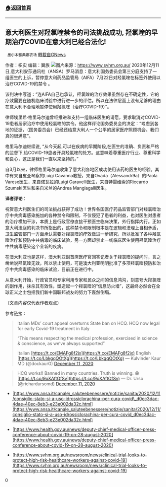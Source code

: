 ###  [:house:返回首頁](https://github.com/ourhimalayas/txt)
---

## 意大利医生对羟氯喹禁令的司法挑战成功, 羟氯喹的早期治疗COVID在意大利已经合法化!
` 墨尔本雅典娜农场` [轉載自GNews](https://gnews.org/zh-hans/646598/)

作者：枳实
编辑：翼族
![]()![](https://gnews-media-offload.s3.amazonaws.com/wp-content/uploads/2020/12/13225227/Picture33.png)图片来源：https://www.svhm.org.au/
2020年12月11日,意大利安莎通讯社（ANSA）罗马消息：意大利国务委员会第三分庭支持了一组医生的上诉，暂停意大利药品监管局（AIFA）7月22日对羟氯喹在标签外使用以治疗COVID-19的禁令 。

该判决中写道：“连AIFA自己也承认，羟氯喹的治疗效果虽然存在不确定性，它的疗效需要在随机临床试验中进行进一步的评估。所以在法律层面上没有足够的理由在意大利不合理地暂停使用羟氯喹（治疗COVID-19）”。

律师埃里希·格里马尔迪曾经推进和支持一组临床医生的请愿，要求取消对COVID-19患者居家治疗中使用羟氯喹的禁令。他这样评论国务委员会的决定：“考虑到各地的证据，（国务委员会）已经还给意大利人一个公平的居家医疗照顾机会。我们真的很满意”。

格里马尔迪继续说, “从今天起,可以在疾病的早期阶段,在医生的准确、负责和严格的监督下,给COVID-19患者开具羟氯喹的处方。这意味着尊重医疗行业、尊重科学和良心，这正是我们一直以来坚持的。”

自3月以来，律师格里马尔迪收集了意大利各地区成功使用该药的医生的经验。其中有来自皮亚琴察的Luigi Cavanna教授，来自Ovada（Alessandr9a）的Paola Varese医生，来自诺瓦拉的Luigi Garavelli医生，来自特雷维索的Riccardo Szumski医生和来自米兰的Andrea Mangiagalli医生。

**译者评论：**

祝贺意大利医生们的司法挑战获得了成功！世界各国医疗药品监管部门对羟氯喹治疗中共病毒感染施加的各种禁令和限制，不仅侵犯了患者的利益，也对医生对患者的治疗横加干涉，本质上是行政官僚直接干预医生临床决策，外行指挥内行。正如意大利法庭的判决书所指出的，这种禁令和限制根本是在逻辑和法理上自相矛盾，卫生监管部门一方面承认需要对羟氯喹的疗效做进一步研究，所以批准了各种羟氯喹治疗和预防中共病毒的临床试验，另一方面却禁止一线临床医生使用羟氯喹治疗中共病毒感染这个全新的疾病。

在澳大利亚也是这样，澳大利亚副首席医疗官回答记者关于羟氯喹的提问时，言之凿凿说羟氯喹无效，所以禁止使用，可是澳大利亚明明批准了多项羟氯喹预防和治疗中共病毒感染的临床试验，目前正在进行中。

从意大利开始，行政官员和专家利用专家和民众之间的信息鸿沟，刻意夸大羟氯喹的副作用，抹杀其有效性，塑造起一个羟氯喹的“信息防火墙”，这最终必然会在全球正义之士包括我们新中国联邦战友的努力下轰然倒塌。

（文章内容仅代表作者观点）

参考链接：



> Italian MDs’ court appeal overturns State ban on HCQ. HCQ now legal for early Covid-19 treatment in Italy
> 
> “This means respecting the medical profession, exercised in science & conscience, as we’ve always supported”
> 
> Italian [https://t.co/EMAFg8f2jx](https://t.co/EMAFg8f2jx)
> English [https://t.co/LbkgqQOtXg](https://t.co/LbkgqQOtXg)
> — Kulvinder Kaur MD (@dockaurG) [December 11, 2020](https://twitter.com/dockaurG/status/1337384223250976768?ref_src=twsrc%5Etfw)





> HCQ works!! Banned in many countries. Truth is winning. 😀 [https://t.co/9oXAftOfSv](https://t.co/9oXAftOfSv)
> — Dr. Urso (@richardursomd) [December 11, 2020](https://twitter.com/richardursomd/status/1337401798722633730?ref_src=twsrc%5Etfw)



- [https://www.ansa.it/canale\_saluteebenessere/notizie/sanita/2020/12/11/consiglio-stato-si-a-uso-idrossiclorachina-per-cura-covid\_d0ec3dac-4dae-40ec-8eb3-e23e002da32c.html](https://www.ansa.it/canale_saluteebenessere/notizie/sanita/2020/12/11/consiglio-stato-si-a-uso-idrossiclorachina-per-cura-covid_d0ec3dac-4dae-40ec-8eb3-e23e002da32c.html)


- [https://www.health.gov.au/news/deputy-chief-medical-officer-press-conference-about-covid-19-on-28-august-2020](https://www.health.gov.au/news/deputy-chief-medical-officer-press-conference-about-covid-19-on-28-august-2020)


- [https://www.svhm.org.au/newsroom/news/clinical-trial-looks-to-protect-high-risk-healthcare-workers-against-covid-19](https://www.svhm.org.au/newsroom/news/clinical-trial-looks-to-protect-high-risk-healthcare-workers-against-covid-19)


0
